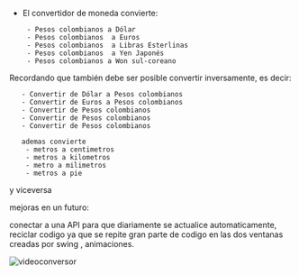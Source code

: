 
- El convertidor de moneda convierte:

       - Pesos colombianos a Dólar
       - Pesos colombianos  a Euros
       - Pesos colombianos  a Libras Esterlinas
       - Pesos colombianos  a Yen Japonés
       - Pesos colombianos a Won sul-coreano
Recordando que también debe ser posible convertir inversamente, es decir:

       - Convertir de Dólar a Pesos colombianos
       - Convertir de Euros a Pesos colombianos
       - Convertir de Pesos colombianos
       - Convertir de Pesos colombianos
       - Convertir de Pesos colombianos
       
       ademas convierte
        - metros a centimetros
        - metros a kilometros
        - metro a milimetros
        - metros a pie
 y viceversa

mejoras en un futuro:

conectar a una API para que diariamente se actualice automaticamente, reciclar codigo ya que se repite gran parte de codigo en las dos ventanas creadas por swing
, animaciones.


![videoconversor](https://user-images.githubusercontent.com/75445227/227682138-b4dea7c9-1964-4b91-913b-b7589e9f5f12.gif)

